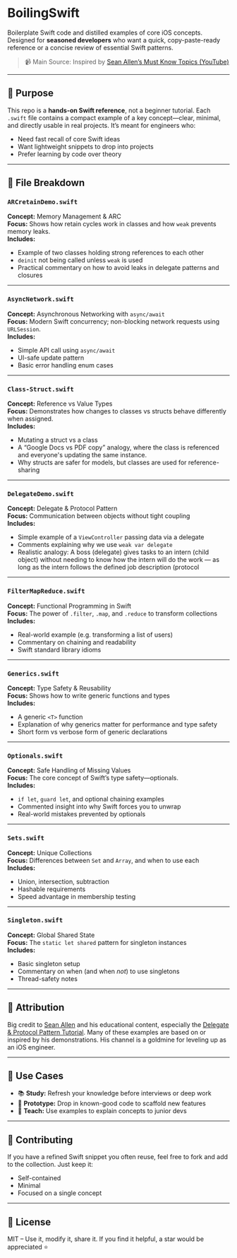 # BoilingSwift

Boilerplate Swift code and distilled examples of core iOS concepts. Designed for **seasoned developers** who want a quick, copy-paste-ready reference or a concise review of essential Swift patterns.

> 📹 Main Source: Inspired by [Sean Allen’s Must Know Topics (YouTube)](https://www.youtube.com/watch?v=XTAziR-tY-A)

---

## 🔧 Purpose

This repo is a **hands-on Swift reference**, not a beginner tutorial. Each `.swift` file contains a compact example of a key concept—clear, minimal, and directly usable in real projects. It’s meant for engineers who:

- Need fast recall of core Swift ideas
- Want lightweight snippets to drop into projects
- Prefer learning by code over theory

---

## 📁 File Breakdown

### `ARCretainDemo.swift`
**Concept:** Memory Management & ARC  
**Focus:** Shows how retain cycles work in classes and how `weak` prevents memory leaks.  
**Includes:**  
- Example of two classes holding strong references to each other  
- `deinit` not being called unless `weak` is used  
- Practical commentary on how to avoid leaks in delegate patterns and closures

---

### `AsyncNetwork.swift`
**Concept:** Asynchronous Networking with `async/await`  
**Focus:** Modern Swift concurrency; non-blocking network requests using `URLSession`.  
**Includes:**  
- Simple API call using `async/await`  
- UI-safe update pattern  
- Basic error handling enum cases

---

### `Class-Struct.swift`
**Concept:** Reference vs Value Types  
**Focus:** Demonstrates how changes to classes vs structs behave differently when assigned.  
**Includes:**  
- Mutating a struct vs a class  
- A “Google Docs vs PDF copy” analogy, where the class is referenced and everyone's updating the same instance. 
- Why structs are safer for models, but classes are used for reference-sharing

---

### `DelegateDemo.swift`
**Concept:** Delegate & Protocol Pattern  
**Focus:** Communication between objects without tight coupling  
**Includes:**  
- Simple example of a `ViewController` passing data via a delegate  
- Comments explaining why we use `weak var delegate`  
- Realistic analogy: A boss (delegate) gives tasks to an intern (child object) without needing to know how the intern will do the work — as long as the intern follows the defined job description (protocol

---

### `FilterMapReduce.swift`
**Concept:** Functional Programming in Swift  
**Focus:** The power of `.filter`, `.map`, and `.reduce` to transform collections  
**Includes:**  
- Real-world example (e.g. transforming a list of users)  
- Commentary on chaining and readability  
- Swift standard library idioms

---

### `Generics.swift`
**Concept:** Type Safety & Reusability  
**Focus:** Shows how to write generic functions and types  
**Includes:**  
- A generic `<T>` function  
- Explanation of why generics matter for performance and type safety  
- Short form vs verbose form of generic declarations

---

### `Optionals.swift`
**Concept:** Safe Handling of Missing Values  
**Focus:** The core concept of Swift’s type safety—optionals.  
**Includes:**  
- `if let`, `guard let`, and optional chaining examples  
- Commented insight into why Swift forces you to unwrap  
- Real-world mistakes prevented by optionals

---

### `Sets.swift`
**Concept:** Unique Collections  
**Focus:** Differences between `Set` and `Array`, and when to use each  
**Includes:**  
- Union, intersection, subtraction  
- Hashable requirements  
- Speed advantage in membership testing

---

### `Singleton.swift`
**Concept:** Global Shared State  
**Focus:** The `static let shared` pattern for singleton instances  
**Includes:**  
- Basic singleton setup  
- Commentary on when (and when *not*) to use singletons  
- Thread-safety notes

---

## 📎 Attribution

Big credit to [Sean Allen](https://www.youtube.com/@SeanAllen) and his educational content, especially the [Delegate & Protocol Pattern Tutorial](https://www.youtube.com/watch?v=XTAziR-tY-A). Many of these examples are based on or inspired by his demonstrations. His channel is a goldmine for leveling up as an iOS engineer.

---

## 🧠 Use Cases

- 📚 **Study:** Refresh your knowledge before interviews or deep work
- 🧪 **Prototype:** Drop in known-good code to scaffold new features
- 🧱 **Teach:** Use examples to explain concepts to junior devs

---

## 👋 Contributing

If you have a refined Swift snippet you often reuse, feel free to fork and add to the collection. Just keep it:
- Self-contained
- Minimal
- Focused on a single concept

---

## 📌 License

MIT – Use it, modify it, share it. If you find it helpful, a star would be appreciated ⭐


